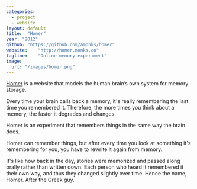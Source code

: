 ```yaml
---
categories:
  - project
  - website
layout: default
title:  "Homer"
year: "2012"
github: "https://github.com/amonks/homer"
website:    "http://homer.monks.co"
tagline:    "Online memory experiment"
image:
  url: "/images/homer.png"
---
```

<a href="http://homer.monks.co">Homer</a> is a website that models the human brain&#8217;s own system for memory storage.

Every time your brain calls back a memory, it's really remembering the last time you remembered it. Therefore, the more times you think about a memory, the faster it degrades and changes.

Homer is an experiment that remembers things in the same way the brain does.

Homer can remember things, but after every time you look at something it's remembering for you, you have to rewrite it again from memory.

It's like how back in the day, stories were memorized and passed along orally rather than written down. Each person who heard it remembered it their own way, and thus they changed slightly over time. Hence the name, Homer. After the Greek guy.
